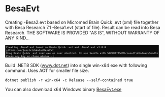 # BesaEvt

Creating -Besa2.evt based on Micromed Brain Quick .evt (xml) file together with Besa Research 7.1 -Besa1.evt (start of file). Result can be read into Besa Research. THE SOFTWARE IS PROVIDED "AS IS", WITHOUT WARRANTY OF ANY KIND...


![BesaEvt console output](BesaEvt1.png)

Build .NET8 SDK (www.dot.net) into single win-x64 exe with following command. Uses AOT for smaller file size.
```
dotnet publish -r win-x64 -c Release --self-contained true 
``` 


You can also download x64 Windows binary [BesaEvt.exe](BesaEvt.exe)



